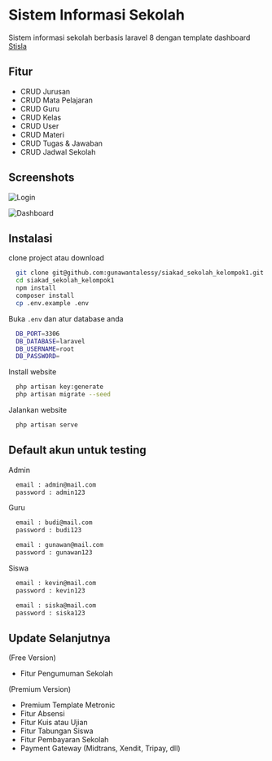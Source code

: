 
# Sistem Informasi Sekolah

Sistem informasi sekolah berbasis laravel 8 dengan template dashboard
[Stisla](https://getstisla.com/)

## Fitur

- CRUD Jurusan
- CRUD Mata Pelajaran
- CRUD Guru
- CRUD Kelas
- CRUD User
- CRUD Materi
- CRUD Tugas & Jawaban
- CRUD Jadwal Sekolah


## Screenshots

![Login](https://i.ibb.co/QrvFVsq/download.png)

![Dashboard](https://i.ibb.co/4Vvff5F/Screenshot-3.jpg)


## Instalasi

clone project atau download

```bash
  git clone git@github.com:gunawantalessy/siakad_sekolah_kelompok1.git
  cd siakad_sekolah_kelompok1
  npm install
  composer install
  cp .env.example .env
```

Buka `.env` dan atur database anda
```bash
  DB_PORT=3306
  DB_DATABASE=laravel
  DB_USERNAME=root
  DB_PASSWORD=
```

Install website
```bash
  php artisan key:generate
  php artisan migrate --seed
```

Jalankan website
```bash
  php artisan serve
```
## Default akun untuk testing

Admin
```bash
  email : admin@mail.com
  password : admin123
```

Guru
```bash
  email : budi@mail.com
  password : budi123

  email : gunawan@mail.com
  password : gunawan123
```

Siswa
```bash
  email : kevin@mail.com
  password : kevin123

  email : siska@mail.com
  password : siska123
```
## Update Selanjutnya

(Free Version)
- Fitur Pengumuman Sekolah

(Premium Version)
- Premium Template Metronic
- Fitur Absensi
- Fitur Kuis atau Ujian
- Fitur Tabungan Siswa
- Fitur Pembayaran Sekolah
- Payment Gateway (Midtrans, Xendit, Tripay, dll)

